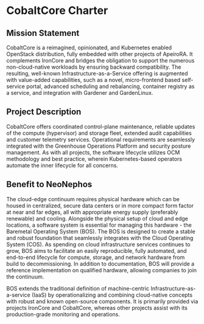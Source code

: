 # CobaltCore Charter

## Mission Statement
CobaltCore is a reimagined, opinionated, and Kubernetes enabled OpenStack distribution, fully embedded with other projects of ApeiroRA. 
It complements IronCore and bridges the obligation to support the numerous non-cloud-native workloads by ensuring backward compatibility. 
The resulting, well-known Infrastructure-as-a-Service offering is augmented with value-added capabilities, such as a novel, micro-frontend based self-service portal, advanced scheduling and rebalancing, container registry as a service, and integration with Gardener and GardenLinux.

## Project Description
CobaltCore offers coordinated control-plane maintenance, reliable updates of the compute (hypervisor) and storage fleet, extended audit capabilities and customer telemetry services. 
Operational requirements are seamlessly integrated with the Greenhouse Operations Platform and security posture management. 
As with all projects, the software lifecycle utilizes OCM methodology and best practice, wherein Kubernetes-based operators automate the inner lifecycle for all concerns.

## Benefit to NeoNephos

The cloud-edge continuum requires physical hardware which can be housed in centralized, secure data centers or in more compact form factor at near and far edges, all with appropriate energy supply (preferably renewable) and cooling. 
Alongside the physical setup of cloud and edge locations, a software system is essential for managing this hardware - the Baremetal Operating System (BOS). The BOS is designed to create a stable and robust foundation that seamlessly integrates with the Cloud Operating System (COS). As spending on cloud infrastructure services continues to grow, BOS aims to facilitate an easily reproducible, fully automated, and end-to-end lifecycle for compute, storage, and network hardware from build to decommissioning. In addition to documentation, BOS will provide a reference implementation on qualified hardware, allowing companies to join the continuum.

BOS extends the traditional definition of machine-centric Infrastructure-as-a-service (IaaS) by operationalizing and combining cloud-native concepts with robust and known open-source components. It is primarily provided via projects IronCore and CobaltCore, whereas other projects assist with its production-grade monitoring and operations.
